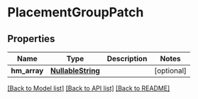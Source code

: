 # PlacementGroupPatch

## Properties
Name | Type | Description | Notes
------------ | ------------- | ------------- | -------------
**hm_array** | [**NullableString**](NullableString.md) |  | [optional] 

[[Back to Model list]](../README.md#documentation-for-models) [[Back to API list]](../README.md#documentation-for-api-endpoints) [[Back to README]](../README.md)

